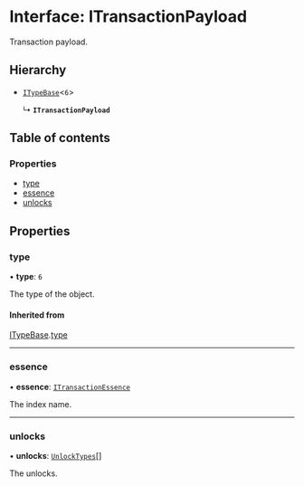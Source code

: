 # Interface: ITransactionPayload

Transaction payload.

## Hierarchy

- [`ITypeBase`](ITypeBase.md)<``6``\>

  ↳ **`ITransactionPayload`**

## Table of contents

### Properties

- [type](ITransactionPayload.md#type)
- [essence](ITransactionPayload.md#essence)
- [unlocks](ITransactionPayload.md#unlocks)

## Properties

### type

• **type**: ``6``

The type of the object.

#### Inherited from

[ITypeBase](ITypeBase.md).[type](ITypeBase.md#type)

___

### essence

• **essence**: [`ITransactionEssence`](ITransactionEssence.md)

The index name.

___

### unlocks

• **unlocks**: [`UnlockTypes`](../api_ref.md#unlocktypes)[]

The unlocks.
